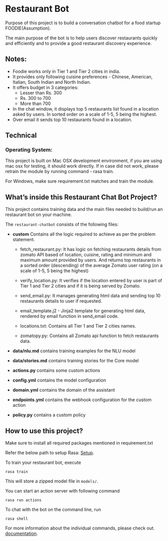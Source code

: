 # Restaurant Bot

Purpose of this project is to build a conversation chatbot for a food startup
FOODIE(Assumption).

The main purpose of the bot is to help users discover restaurants quickly and
efficiently and to provide a good restaurant discovery experience.

## Notes:
- Foodie works only in Tier 1 and Tier 2 cities in india.
- It provides only following cuisine preferences - Chinese, American, Italian,
  South Indian and North Indian.
- It offers budget in 3 categories:
    - Lesser than Rs. 300
    - Rs. 300 to 700
    - More than 700
- In the chat window, it displays top 5 restaurants list found in a location
  asked by users. In sorted order on a scale of 1-5, 5 being the highest.
- Over email it sends top 10 restaurants found in a location.


## Technical
### Operating System:
This project is built on Mac OSX development environment, if you are using
mac osx for testing, it should work directly. If in case did not work, please
retrain the module by running command - rasa train.

For Windows, make sure requirement.txt matches and train the module.

## What’s inside this Restaurant Chat Bot Project?

This project contains training data and the main files needed to build/run
an restaurant bot on your machine.

The `restaurant-chatbot` consists of the following files:

- **custom** Contains all the logic required to achieve as per the problem statement.
    - fetch_restaurant.py: It has logic on fetching restaurants details from
      zomato API based of location, cuisine, rating and minimum and maximum amount
      provided by users. And returns top restaurants in a sorted order (descending)
      of the average Zomato user rating (on a scale of 1-5, 5 being the highest)

    - verify_location.py: It verifies if the location entered by user is part of
      Tier 1 and Tier 2 cities and if it is being served by Zomato.

    - send_email.py: It manages generating html data and sending top 10 restaurants
      details to user if requested.

    - email_template.j2 - Jinja2 template for generating html data, rendered by
      email function in send_email code.

    - locations.txt: Contains all Tier 1 and Tier 2 cities names.

    - zomatopy.py: Contains all Zomato api function to fetch restaurants data.

- **data/nlu.md** contains training examples for the NLU model  
- **data/stories.md** contains training stories for the Core model  
- **actions.py** contains some custom actions
- **config.yml** contains the model configuration
- **domain.yml** contains the domain of the assistant  
- **endpoints.yml** contains the webhook configuration for the custom action  
- **policy.py** contains a custom policy


## How to use this project?

Make sure to install all required packages mentioned in requirement.txt

Refer the below path to setup Rasa:
[Setup](https://github.com/raviboodher/Restaurant-Chatbot/blob/master/installation-notes.txt).

To train your restaurant bot, execute
```
rasa train
```
This will store a zipped model file in `models/`.


You can start an action server with following command
```
rasa run actions

```

To chat with the bot on the command line, run
```
rasa shell
```
For more information about the individual commands, please check out.
[documentation](http://rasa.com/docs/rasa/user-guide/command-line-interface/).

